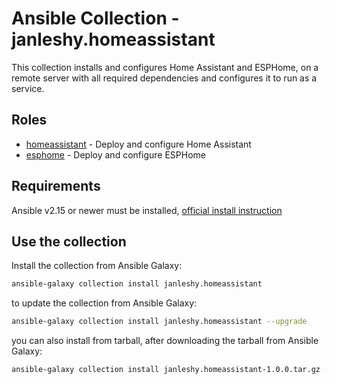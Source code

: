 # Ansible Collection - janleshy.homeassistant

This collection installs and configures Home Assistant and ESPHome, on a remote server with all required dependencies and configures it to run as a service.

## Roles

* [homeassistant](https://github.com/JanLeshy/ansible-role-homeassistant) - Deploy and configure Home Assistant
* [esphome](https://github.com/JanLeshy/ansible-role-esphome) - Deploy and configure ESPHome

## Requirements

Ansible v2.15 or newer must be installed, [official install instruction](https://docs.ansible.com/ansible/latest/installation_guide/intro_installation.html)

## Use the collection

Install the collection from Ansible Galaxy:

```bash
ansible-galaxy collection install janleshy.homeassistant
```

to update the collection from Ansible Galaxy:

```bash
ansible-galaxy collection install janleshy.homeassistant --upgrade
```

you can also install from tarball, after downloading the tarball from Ansible Galaxy:

```bash
ansible-galaxy collection install janleshy.homeassistant-1.0.0.tar.gz -p ./collections
```
